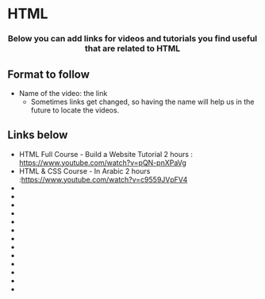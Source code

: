 # HTML

<p align="center">
  <h3 align="center">Below you can add links for videos and tutorials you find useful that are related to HTML</h3></p>


## Format to follow
* Name of the video: the link
  * Sometimes links get changed, so having the name will help us in the future to locate the videos.


## Links below

* HTML Full Course - Build a Website Tutorial  2 hours : https://www.youtube.com/watch?v=pQN-pnXPaVg
* HTML & CSS Course - In Arabic 2 hours :https://www.youtube.com/watch?v=c9559JVpFV4
* 
* 
* 
* 
* 
* 
* 
* 
* 
* 
* 
* 
* 

